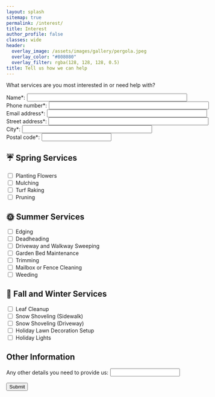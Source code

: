 ```yaml
---
layout: splash
sitemap: true
permalink: /interest/
title: Interest
author_profile: false
classes: wide
header:
  overlay_image: /assets/images/gallery/pergola.jpeg
  overlay_color: "#808080"
  overlay_filter: rgba(128, 128, 128, 0.5)
title: Tell us how we can help
---
```


What services are you most interested in or need help with?

<form action="https://submit-form.com/iV8qSMvgF" method="POST">
    <div style="display: flex; align-items: center; gap: 5px;"><label for="name" style="white-space:nowrap">Name*:</label><input type="textbox" id="name" name="name" size="50" required/></div>
    <div style="display: flex; align-items: center; gap: 5px;"><label for="phone" style="white-space:nowrap">Phone number*:</label><input type="textbox" id="phone" name="phone" size="50" required/></div>
    <div style="display: flex; align-items: center; gap: 5px;"><label for="email" style="white-space:nowrap">Email address*:</label><input type="textbox" id="email" name="email" size="50" required/></div>
    <div style="display: flex; align-items: center; gap: 5px;"><label for="street" style="white-space:nowrap">Street address*:</label><input type="textbox" id="street" name="street" size="50" required/></div>
    <div style="display: flex; align-items: center; gap: 5px;"><label for="city" style="white-space:nowrap">City*:</label><input type="textbox" id="city" name="city" size="40" required/></div>
    <div style="display: flex; align-items: center; gap: 5px;"><label for="postal" style="white-space:nowrap">Postal code*:</label><input type="textbox" id="postal" name="postal" size="20" required/></div>
    <h2>☔️ Spring Services</h2>
    <div style="display: flex; align-items: center; gap: 5px;"><input type="checkbox" id="planting" name="planting" /><label for="planting">Planting Flowers</label></div>
    <div style="display: flex; align-items: center; gap: 5px;"><input type="checkbox" id="mulching" name="mulching" /><label for="mulching">Mulching</label></div>
    <div style="display: flex; align-items: center; gap: 5px;"><input type="checkbox" id="turf" name="turf" /><label for="turf">Turf Raking</label></div>
    <div style="display: flex; align-items: center; gap: 5px;"><input type="checkbox" id="pruning" name="pruning" /><label for="pruning">Pruning</label></div>
    <h2>🌞 Summer Services</h2>
    <div style="display: flex; align-items: center; gap: 5px;"><input type="checkbox" id="edging" name="edging" /><label for="edging">Edging</label></div>
    <div style="display: flex; align-items: center; gap: 5px;"><input type="checkbox" id="deadheading" name="deadheading" /><label for="deadheading">Deadheading</label></div>
    <div style="display: flex; align-items: center; gap: 5px;"><input type="checkbox" id="sweeping" name="sweeping" /><label for="sweeping">Driveway and Walkway Sweeping</label></div>
    <div style="display: flex; align-items: center; gap: 5px;"><input type="checkbox" id="garden-maintenance" name="garden-maintenance" /><label for="garden-maintenance">Garden Bed Maintenance</label></div>
    <div style="display: flex; align-items: center; gap: 5px;"><input type="checkbox" id="trimming" name="trimming" /><label for="trimming">Trimming</label></div>
    <div style="display: flex; align-items: center; gap: 5px;"><input type="checkbox" id="mailbox" name="mailbox" /><label for="mailbox">Mailbox or Fence Cleaning</label></div>
    <div style="display: flex; align-items: center; gap: 5px;"><input type="checkbox" id="weeding" name="weeding" /><label for="weeding">Weeding</label></div>
    <h2>🍁 Fall and Winter Services</h2>
    <div style="display: flex; align-items: center; gap: 5px;"><input type="checkbox" id="leaf_cleanup" name="leaf_cleanup" /><label for="leaf_cleanup">Leaf Cleanup</label></div>
    <div style="display: flex; align-items: center; gap: 5px;"><input type="checkbox" id="shovel-sidewalk" name="shovel-sidewalk" /><label for="shovel-sidewalk">Snow Shoveling (Sidewalk)</label></div>
    <div style="display: flex; align-items: center; gap: 5px;"><input type="checkbox" id="shovel-driveway" name="shovel-driveway" /><label for="shovel-driveway">Snow Shoveling (Driveway)</label></div>
    <div style="display: flex; align-items: center; gap: 5px;"><input type="checkbox" id="holiday-decorations" name="holiday-decorations" /><label for="holiday-decorations">Holiday Lawn Decoration Setup</label></div>
    <div style="display: flex; align-items: center; gap: 5px;"><input type="checkbox" id="holiday-lights" name="holiday-lights" /><label for="holiday-lights">Holiday Lights</label></div>
    <h2>Other Information</h2>
    <div style="display: flex; align-items: center; gap: 5px;"><label for="message">Any other details you need to provide us:</label><input type="textarea" rows="3" id="message" name="message" /></div>
    <br/>
    <div class="g-recaptcha" data-sitekey="6LesBo0rAAAAABfJVbVS8nHc6J-hsQ2MAsaG_M9q"></div>
  <button type="submit">Submit</button>
</form>
